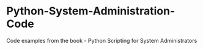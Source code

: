 # Python-System-Administration-Code
Code examples from the book - Python Scripting for System Administrators 
